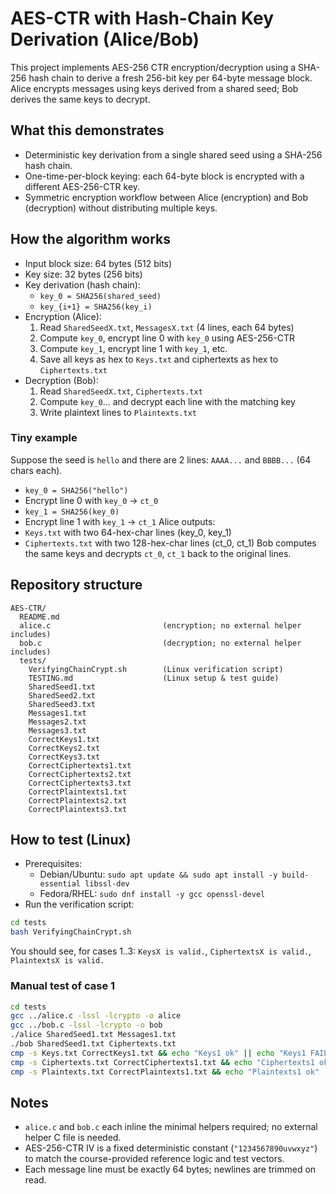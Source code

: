 # AES-CTR with Hash-Chain Key Derivation (Alice/Bob)

This project implements AES-256 CTR encryption/decryption using a SHA-256 hash chain to derive a fresh 256-bit key per 64-byte message block. Alice encrypts messages using keys derived from a shared seed; Bob derives the same keys to decrypt.

## What this demonstrates
- Deterministic key derivation from a single shared seed using a SHA-256 hash chain.
- One-time-per-block keying: each 64-byte block is encrypted with a different AES-256-CTR key.
- Symmetric encryption workflow between Alice (encryption) and Bob (decryption) without distributing multiple keys.

## How the algorithm works
- Input block size: 64 bytes (512 bits)
- Key size: 32 bytes (256 bits)
- Key derivation (hash chain):
  - `key_0 = SHA256(shared_seed)`
  - `key_{i+1} = SHA256(key_i)`
- Encryption (Alice):
  1) Read `SharedSeedX.txt`, `MessagesX.txt` (4 lines, each 64 bytes)
  2) Compute `key_0`, encrypt line 0 with `key_0` using AES-256-CTR
  3) Compute `key_1`, encrypt line 1 with `key_1`, etc.
  4) Save all keys as hex to `Keys.txt` and ciphertexts as hex to `Ciphertexts.txt`
- Decryption (Bob):
  1) Read `SharedSeedX.txt`, `Ciphertexts.txt`
  2) Compute `key_0`… and decrypt each line with the matching key
  3) Write plaintext lines to `Plaintexts.txt`

### Tiny example
Suppose the seed is `hello` and there are 2 lines: `AAAA...` and `BBBB...` (64 chars each).
- `key_0 = SHA256("hello")`
- Encrypt line 0 with `key_0` → `ct_0`
- `key_1 = SHA256(key_0)`
- Encrypt line 1 with `key_1` → `ct_1`
Alice outputs:
- `Keys.txt` with two 64-hex-char lines (key_0, key_1)
- `Ciphertexts.txt` with two 128-hex-char lines (ct_0, ct_1)
Bob computes the same keys and decrypts `ct_0`, `ct_1` back to the original lines.

## Repository structure
```
AES-CTR/
  README.md
  alice.c                         (encryption; no external helper includes)
  bob.c                           (decryption; no external helper includes)
  tests/
    VerifyingChainCrypt.sh        (Linux verification script)
    TESTING.md                    (Linux setup & test guide)
    SharedSeed1.txt
    SharedSeed2.txt
    SharedSeed3.txt
    Messages1.txt
    Messages2.txt
    Messages3.txt
    CorrectKeys1.txt
    CorrectKeys2.txt
    CorrectKeys3.txt
    CorrectCiphertexts1.txt
    CorrectCiphertexts2.txt
    CorrectCiphertexts3.txt
    CorrectPlaintexts1.txt
    CorrectPlaintexts2.txt
    CorrectPlaintexts3.txt
```

## How to test (Linux)
- Prerequisites:
  - Debian/Ubuntu: `sudo apt update && sudo apt install -y build-essential libssl-dev`
  - Fedora/RHEL: `sudo dnf install -y gcc openssl-devel`
- Run the verification script:
```bash
cd tests
bash VerifyingChainCrypt.sh
```
You should see, for cases 1..3: `KeysX is valid.`, `CiphertextsX is valid.`, `PlaintextsX is valid.`

### Manual test of case 1
```bash
cd tests
gcc ../alice.c -lssl -lcrypto -o alice
gcc ../bob.c -lssl -lcrypto -o bob
./alice SharedSeed1.txt Messages1.txt
./bob SharedSeed1.txt Ciphertexts.txt
cmp -s Keys.txt CorrectKeys1.txt && echo "Keys1 ok" || echo "Keys1 FAIL"
cmp -s Ciphertexts.txt CorrectCiphertexts1.txt && echo "Ciphertexts1 ok" || echo "Ciphertexts1 FAIL"
cmp -s Plaintexts.txt CorrectPlaintexts1.txt && echo "Plaintexts1 ok" || echo "Plaintexts1 FAIL"
```

## Notes
- `alice.c` and `bob.c` each inline the minimal helpers required; no external helper C file is needed.
- AES-256-CTR IV is a fixed deterministic constant (`"1234567890uvwxyz"`) to match the course-provided reference logic and test vectors.
- Each message line must be exactly 64 bytes; newlines are trimmed on read.
